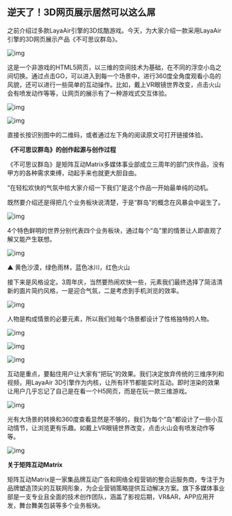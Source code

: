 ## 逆天了！3D网页展示居然可以这么屌



之前介绍过多款LayaAir引擎的3D炫酷游戏。今天，为大家介绍一款采用LayaAir引擎的3D网页展示产品《不可思议群岛》。

![img](1.gif)

这是一个非游戏的HTML5网页，以三维的空间技术为基础，在不同的浮空小岛之间切换。通过点击GO，可以进入到每一个场景中，进行360度全角度观看小岛的风貌，还可以进行一些简单的互动操作。比如，戴上VR眼镜世界改变，点击火山会有喷发动作等等，让网页的展示有了一种游戏式交互体验。

![img](2.gif)

![img](3.jpg)

直接长按识别图中的二维码，或者通过左下角的阅读原文可打开链接体验。

 

**《不可思议群岛》的创作起源与创作过程**

《不可思议群岛》是矩阵互动Matrix多媒体事业部成立三周年的部门庆作品，没有甲方的各种需求束缚，动起手来也就更大胆自由。

“在轻松欢快的气氛中给大家介绍一下我们”是这个作品一开始最单纯的动机。

既然要介绍还是得把几个业务板块说清楚，于是“群岛”的概念在风暴会中诞生了。

![img](4.jpg)

4个特色鲜明的世界分别代表四个业务板块，通过每个“岛”里的情景让人即直观了解又能产生联想。

![img](5.jpg)

▲ 黄色沙漠，绿色雨林，蓝色冰川，红色火山

接下来是风格设定。3周年庆，当然要热闹欢快一些，元素我们最终选择了简洁清新的面片简约风格，一是迎合气氛，二是考虑到手机浏览的效率。

![img](6.jpg)

人物是构成情景的必要元素，所以我们给每个场景都设计了性格独特的人物。

![img](7.jpg)

![img](8.jpg)

![img](9.jpg)

互动是重点，要黏住用户让大家有“把玩”的效果。我们决定放弃传统的三维序列和视频，用LayaAir 3D引擎作为内核，让所有环节都能实时互动。即时渲染的效果让用户几乎忘记了自己是在看一个H5网页，而是在玩一款三维游戏。

 ![img](10.gif)

光有大场景的转换和360度查看显然是不够的，我们为每个“岛”都设计了一些小互动情节，让浏览更有乐趣。如戴上VR眼镜世界改变，点击火山会有喷发动作等等。

![img](10.jpg)

**关于矩阵互动Matrix**

矩阵互动Matrix是一家集品牌互动广告和网络全程营销的整合运服务商，专注于为品牌塑造顶尖的互联网形象，为企业营销策略提供互动解决方案。旗下多媒体事业部是一支专业且全面的技术创作团队，涵盖了影视后期，VR&AR，APP应用开发，舞台舞美包装等多个业务板块。